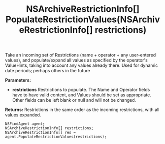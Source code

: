 ﻿---
uid: crmscript_ref_NSFindAgent_PopulateRestrictionValues
title: NSArchiveRestrictionInfo[] PopulateRestrictionValues(NSArchiveRestrictionInfo[] restrictions)
intellisense: NSFindAgent.PopulateRestrictionValues
keywords: NSFindAgent, PopulateRestrictionValues
so.topic: reference
---

Take an incoming set of Restrictions (name + operator + any user-entered values), and populate/expand all values as specified by the operator's ValueHints, taking into account any values already there. Used for dynamic date periods; perhaps others in the future

**Parameters:**
 - **restrictions** Restrictions to populate. The Name and Operator fields have to have valid content, and Values should be set as appropriate. Other fields can be left blank or null and will not be changed.

**Returns:** Restrictions in the same order as the incoming restrictions, with all values expanded.

```crmscript
NSFindAgent agent;
NSArchiveRestrictionInfo[] restrictions;
NSArchiveRestrictionInfo[] res = agent.PopulateRestrictionValues(restrictions);
```

